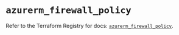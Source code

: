 # `azurerm_firewall_policy`

Refer to the Terraform Registry for docs: [`azurerm_firewall_policy`](https://registry.terraform.io/providers/hashicorp/azurerm/4.45.0/docs/resources/firewall_policy).
